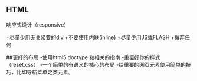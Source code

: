 <h2>HTML</h2>

<p>响应式设计（responsive）</p>
+尽量少用无关紧要的div
+不要使用内联(inline)
+尽量少用JS或FLASH
+摒弃任何

##更好的布局
-使用html5 doctype 和相关的指南
-重置好你的样式（reset.css）
-一个简单的有语义的核心的布局
-给重要的网页元素使用简单的技巧，比如导航菜单之类元素。